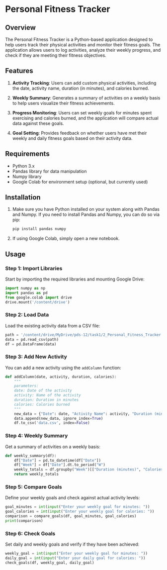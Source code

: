 # Personal Fitness Tracker

## Overview

The Personal Fitness Tracker is a Python-based application designed to help users track their physical activities and monitor their fitness goals. The application allows users to log activities, analyze their weekly progress, and check if they are meeting their fitness objectives.

## Features

1. **Activity Tracking**: Users can add custom physical activities, including the date, activity name, duration (in minutes), and calories burned.

2. **Weekly Summary**: Generates a summary of activities on a weekly basis to help users visualize their fitness achievements.

3. **Progress Monitoring**: Users can set weekly goals for minutes spent exercising and calories burned, and the application will compare actual data against these goals.

4. **Goal Setting**: Provides feedback on whether users have met their weekly and daily fitness goals based on their activity data.

## Requirements

- Python 3.x
- Pandas library for data manipulation
- Numpy library
- Google Colab for environment setup (optional, but currently used)

## Installation

1. Make sure you have Python installed on your system along with Pandas and Numpy. If you need to install Pandas and Numpy, you can do so via pip:

   ```bash
   pip install pandas numpy
   ```

2. If using Google Colab, simply open a new notebook.

## Usage

### Step 1: Import Libraries

Start by importing the required libraries and mounting Google Drive:

```python
import numpy as np
import pandas as pd
from google.colab import drive
drive.mount('/content/drive')
```

### Step 2: Load Data

Load the existing activity data from a CSV file:

```python
path = '/content/drive/MyDrive/pds-12/task1/2_Personal_Fitness_Tracker.csv'
data = pd.read_csv(path)
df = pd.DataFrame(data)
```

### Step 3: Add New Activity

You can add a new activity using the `addColumn` function:

```python
def addColumn(date, activity, duration, calories):
    """
    parameters:
    date: Date of the activity
    activity: Name of the activity
    duration: Duration in minutes
    calories: Calories burned
    """
    new_data = {"Date": date, "Activity Name": activity, "Duration (minutes)": duration, "Calories Burned": calories}
    data.append(new_data, ignore_index=True)
    df.to_csv('data.csv', index=False)
```

### Step 4: Weekly Summary

Get a summary of activities on a weekly basis:

```python
def weekly_summary(df):
    df["Date"] = pd.to_datetime(df["Date"])
    df["Week"] = df["Date"].dt.to_period("W")
    weekly_totals = df.groupby("Week")[["Duration (minutes)", "Calories Burned"]].sum().reset_index()
    return weekly_totals
```

### Step 5: Compare Goals

Define your weekly goals and check against actual activity levels:

```python
goal_minutes = int(input("Enter your weekly goal for minutes: "))
goal_calories = int(input("Enter your weekly goal for calories: "))
comparison = compare_goals(df, goal_minutes, goal_calories)
print(comparison)
```

### Step 6: Check Goals

Set daily and weekly goals and verify if they have been achieved:

```python
weekly_goal = int(input("Enter your weekly goal for minutes: "))
daily_goal = int(input("Enter your daily goal for calories: "))
check_goals(df, weekly_goal, daily_goal)
```

